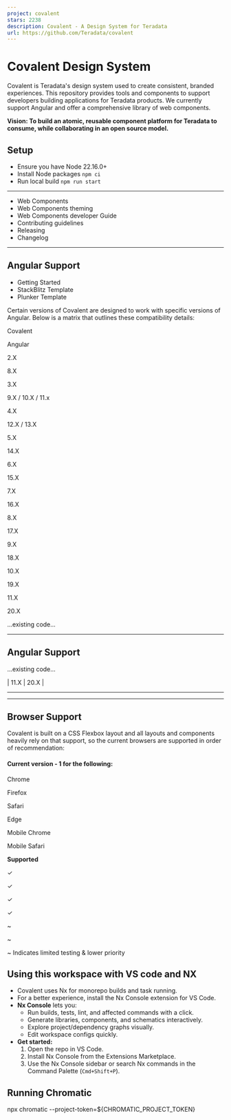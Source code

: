 ```yaml
---
project: covalent
stars: 2238
description: Covalent - A Design System for Teradata
url: https://github.com/Teradata/covalent
---
```


Covalent Design System
======================

Covalent is Teradata's design system used to create consistent, branded experiences. This repository provides tools and components to support developers building applications for Teradata products. We currently support Angular and offer a comprehensive library of web components.

**Vision: To build an atomic, reusable component platform for Teradata to consume, while collaborating in an open source model.**

Setup
-----

-   Ensure you have Node 22.16.0+
-   Install Node packages `npm ci`
-   Run local build `npm run start`

* * *

-   Web Components
-   Web Components theming
-   Web Components developer Guide
-   Contributing guidelines
-   Releasing
-   Changelog

* * *

Angular Support
---------------

-   Getting Started
-   StackBlitz Template
-   Plunker Template

Certain versions of Covalent are designed to work with specific versions of Angular. Below is a matrix that outlines these compatibility details:

Covalent

Angular

2.X

8.X

3.X

9.X / 10.X / 11.x

4.X

12.X / 13.X

5.X

14.X

6.X

15.X

7.X

16.X

8.X

17.X

9.X

18.X

10.X

19.X

11.X

20.X

...existing code...

* * *

Angular Support
---------------

...existing code...

| 11.X | 20.X |

* * *

* * *

Browser Support
---------------

Covalent is built on a CSS Flexbox layout and all layouts and components heavily rely on that support, so the current browsers are supported in order of recommendation:

#### Current version - 1 for the following:

Chrome

Firefox

Safari

Edge

Mobile Chrome

Mobile Safari

**Supported**

✓

✓

✓

✓

~

~

~ Indicates limited testing & lower priority

Using this workspace with VS code and NX
----------------------------------------

-   Covalent uses Nx for monorepo builds and task running.
-   For a better experience, install the Nx Console extension for VS Code.
-   **Nx Console** lets you:
    -   Run builds, tests, lint, and affected commands with a click.
    -   Generate libraries, components, and schematics interactively.
    -   Explore project/dependency graphs visually.
    -   Edit workspace configs quickly.
-   **Get started:**
    1.  Open the repo in VS Code.
    2.  Install Nx Console from the Extensions Marketplace.
    3.  Use the Nx Console sidebar or search Nx commands in the Command Palette (`Cmd+Shift+P`).

Running Chromatic
-----------------

npx chromatic --project-token=${CHROMATIC\_PROJECT\_TOKEN}
